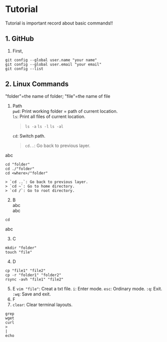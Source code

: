 # Tutorial
Tutorial is important record about basic commands!!

## 1. GitHub
1. First,
```
git config --global user.name "your name"
git config --global user.email "your email"
git config --list
```








## 2. Linux Commands
"folder"=the name of folder; "file"=the name of file
1. Path  
`pwd`: Print working folder = path of current location.  
`ls`: Print all files of current location.
    > `ls -a`
    > `ls -l`
    > `ls -al`

    `cd`: Switch path.  
    > `cd..`: Go back to previous layer.

abc
```
cd "folder"
cd ./"folder"
cd <where>/"folder"
```
    > `cd ..`: Go back to previous layer.  
    > `cd ~`: Go to home directory.  
    > `cd /`: Go to root directory.  

2. B  
abc  
abc
```
cd
```
abc


3. C
```
mkdir "folder"
touch "file"
```
4. D
```
cp "file1" "file2"
cp -r "folder1" "folder2"
rsync -avh "file1" "file2"
```
5. E
`vim "file"`: Creat a txt file.
`i`: Enter mode.
`esc`: Ordinary mode.
`:q`: Exit.
`:wq`: Save and exit.
6. F
7. `clear`: Clear terminal layouts.
```
grep
wget
curl
>
|
echo
```






